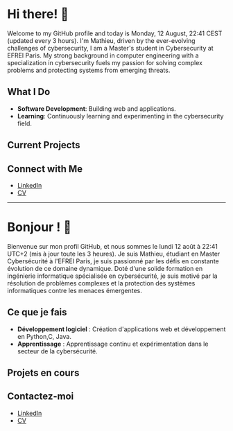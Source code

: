 # Hi there! 👋

Welcome to my GitHub profile and today is Monday, 12 August, 22:41 CEST (updated every 3 hours). I'm Mathieu, driven by the ever-evolving challenges of cybersecurity, I am a Master's student in Cybersecurity at EFREI Paris. My strong background in computer engineering with a specialization in cybersecurity fuels my passion for solving complex problems and protecting systems from emerging threats.


## What I Do

- **Software Development**: Building web and applications.
- **Learning**: Continuously learning and experimenting in the cybersecurity field.

## Current Projects


## Connect with Me

- [LinkedIn](https:&#x2F;&#x2F;www.linkedin.com&#x2F;in&#x2F;mathieu-roche-efrei&#x2F;)
- [CV](https:&#x2F;&#x2F;github.com&#x2F;Datharr&#x2F;Datharr&#x2F;blob&#x2F;main&#x2F;assets&#x2F;CV-EN.pdf)

---

# Bonjour ! 👋

Bienvenue sur mon profil GitHub, et nous sommes le lundi 12 août à 22:41 UTC+2 (mis à jour toute les 3 heures). Je suis Mathieu, étudiant en Master Cybersécurité à l'EFREI Paris, je suis passionné par les défis en constante évolution de ce domaine dynamique. Doté d'une solide formation en ingénierie informatique spécialisée en cybersécurité, je suis motivé par la résolution de problèmes complexes et la protection des systèmes informatiques contre les menaces émergentes.

## Ce que je fais

- **Développement logiciel** : Création d'applications web et développement en Python,C, Java.
- **Apprentissage** : Apprentissage continu et expérimentation dans le secteur de la cybersécurité.

## Projets en cours


## Contactez-moi

- [LinkedIn](https:&#x2F;&#x2F;www.linkedin.com&#x2F;in&#x2F;mathieu-roche-efrei&#x2F;)
- [CV](https:&#x2F;&#x2F;github.com&#x2F;Datharr&#x2F;Datharr&#x2F;blob&#x2F;main&#x2F;assets&#x2F;CV-FR.pdf)

